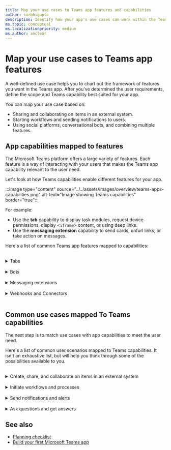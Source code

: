 ```yaml
---
title: Map your use cases to Teams app features and capabilities
author: surbhigupta
description: Identify how your app's use cases can work within the Teams experience, app features and capabilities, and map common use cases with capabilities.
ms.topic: conceptual
ms.localizationpriority: medium
ms.author: anclear
---
```

# Map your use cases to Teams app features

A well-defined use case helps you to chart out the framework of features you want in the Teams app. After you've determined the user requirements, define the scope and Teams capability best suited for your app.

You can map your use case based on:

  - Sharing and collaborating on items in an external system.
  - Starting workflows and sending notifications to users.
  - Using social platforms, conversational bots, and combining multiple features.

## App capabilities mapped to features

The Microsoft Teams platform offers a large variety of features. Each feature is a way of interacting with your users that makes the Teams app capability relevant to the user need.

Let's look at how Teams capabilities enable different features for your app.

:::image type="content" source="../../assets/images/overview/teams-apps-capabilities.png" alt-text="Image showing Teams capabilities" border="true":::

For example:

- Use the **tab** capability to display task modules, request device permissions, display <`iframe`> content, or using deep links.
- Use the **messaging extension** capability to send cards, unfurl links, or take action on messages.

Here's a list of common Teams app features mapped to capabilities:
<br><br>
<details>
<summary>Tabs</summary>

| Feature | Find at...|
| --- | --- |
| Deep linking | (add link for Deep linking topic) |
| Other features | (add links) |
|
</details>
<br>
<details>
<summary>Bots</summary>

| Feature | Find at...|
| --- | --- |
| Send proactive messages | (add link for Send proactive messages topic) |
| Other features | (add links) |
|
</details>
<br>
<details>
<summary>Messaging extensions</summary>

| Feature | Find at...|
| --- | --- |
| Send cards | (add link for Send cards topic) |
| Other features | (add links) |
|
</details>
<br>
<details>
<summary>Webhooks and Connectors</summary>

| Feature | Find at...|
| --- | --- |
| Customize user experience | (add link for Customize user experience topic) |
| Other features | (add links) |
|
</details>
<br>

## Common use cases mapped To Teams capabilities

The next step is to match use cases with app capabilities to meet the user need.

Here's a list of common user scenarios mapped to Teams capabilities. It isn't an exhaustive list, but will help you think through some of the possibilities available to you.
</br>
</br>
<details>
<summary>Create, share, and collaborate on items in an external system</summary>

Apps to interact with your data

| **If you want to...** | **Try ...** |
| --- | --- |
| Search external systems and share the results as an interactive card. | Messaging extensions with search commands |
| Collect information to insert into a data store or run advanced searches. | Messaging extensions with action commands |
| Create embedded web experiences to view, work with and share data. | Tabs |
| Push data and send data out of the Teams client. | Connectors and webhooks|
| Interactive modal forms from wherever you need them to collect or display information. | Task modules |
|
</details>
</br>
<details>
<summary>Initiate workflows and processes</summary>

A quick way to start a process or workflow in an external system.

| **If you want to...** | **Try ...** |
| --- | --- |
| Trigger from messages, allowing your users to quickly send the contents of a message to your web services. | Messaging extensions action commands |
| Open messages from a tab, a bot, or a messaging extension to collect information before initiating a workflow. | Task modules |
| Interact with your users through text and rich cards. | Conversational bots |
| A good choice for a simple back-and-forth interaction when you don't need to build an entire conversational bot. |  Outgoing webhooks |
|
</details>
</br>
<details>
<summary>Send notifications and alerts</summary>

Send asynchronous notifications and alerts to your users in Teams.

| **If you want to...** | **Try ...** |
| --- | --- |
| Send proactive messages to groups, channels, or individual users. | Conversational bots |
| Permit a channel to subscribe to receive messages. A connector lets users tailor the subscription with a configuration page. | Connectors and incoming webhooks |
|
</details>
</br>
<details>
<summary>Ask questions and get answers</summary>

Connect with your users and resolve their queries

| **If you want to...** | **Try ...** |
| --- | --- |
| Natural language processing, AI, machine learning, and all the buzzwords. Use a bot powered by the intelligent cloud to connect your users to the answers they need. | Conversational bots |
| Embed your existing web portal in Teams or create a Teams-specific version for added functionality. | Tabs |
|
</details>

## See also

- [Planning checklist](../design/planning-checklist.md)
- [Build your first Microsoft Teams app](../../get-started/get-started-overview.md)

